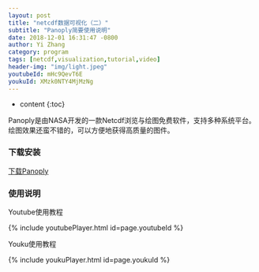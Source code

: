 ```yaml
---
layout: post
title: "netcdf数据可视化（二）"
subtitle: "Panoply简要使用说明"
date: 2018-12-01 16:31:47 -0800
author: Yi Zhang
category: program
tags: [netcdf,visualization,tutorial,video]
header-img: "img/light.jpeg"
youtubeId: mHc9QevT6E
youkuId: XMzk0NTY4MjMzNg
---
```


* content
{:toc}


Panoply是由NASA开发的一款Netcdf浏览与绘图免费软件，支持多种系统平台。绘图效果还蛮不错的，可以方便地获得高质量的图件。

### 下载安装

[下载Panoply](https://www.giss.nasa.gov/tools/panoply/)

### 使用说明

Youtube使用教程

{% include youtubePlayer.html id=page.youtubeId %}

Youku使用教程

{% include youkuPlayer.html id=page.youkuId %}